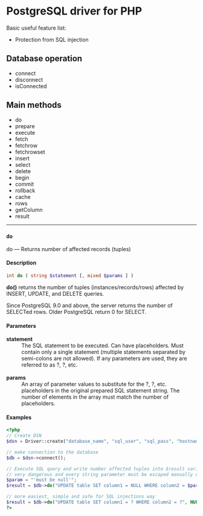 # PostgreSQL driver for PHP

Basic useful feature list:

* Protection from SQL injection

## Database operation

* connect
* disconnect
* isConnected

## Main methods

* do
* prepare
* execute
* fetch
* fetchrow
* fetchrowset
* insert
* select
* delete
* begin
* commit
* rollback
* cache
* rows
* getColumn
* result

* * *
### **`do`**
do — Returns number of affected records (tuples)

#### Description

```php
int do ( string $statement [, mixed $params ] )
```

**do()** returns the number of tuples (instances/records/rows) affected by INSERT, UPDATE, and DELETE queries.

Since PostgreSQL 9.0 and above, the server returns the number of SELECTed rows. Older PostgreSQL return 0 for SELECT.

#### Parameters
<dl>
  <dt><b>statement</b></dt>
  <dd>The SQL statement to be executed. Can have placeholders. Must contain only a single statement (multiple statements separated by semi-colons are not allowed). If any parameters are used, they are referred to as ?, ?, etc.</dd>
  <br />

<dt><b>params</b></dt>
  <dd>An array of parameter values to substitute for the ?, ?, etc. placeholders in the original prepared SQL statement string. The number of elements in the array must match the number of placeholders.</dd>
</dl>


#### Examples

```php
<?php
// Create DSN 
$dsn = Driver::create("database_name", "sql_user", "sql_pass", "hostname.com", 5432);

// make connection to the database
$db = $dsn->connect();

// Execute SQL query and write number affected tuples into $result variable
// very dangerous and every string parameter must be escaped manually or with $db->quote('must be null');
$param = "'must be null'";
$result = $db->do("UPDATE table SET column1 = NULL WHERE column2 = $param");

// more easiest, simple and safe for SQL injections way
$result = $db->do("UPDATE table SET column1 = ? WHERE column2 = ?", NULL, 'must be null');
?>
```
